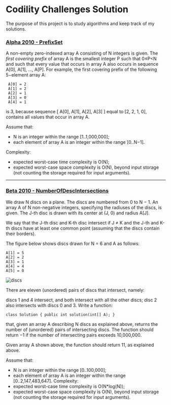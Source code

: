 # Codility Challenges Solution
The purpose of this project is to study algorithms and keep track of my solutions.

### [Alpha 2010 - PrefixSet](https://app.codility.com/programmers/task/prefix_set/)
A non-empty zero-indexed array A consisting of N integers is given. The *first covering prefix* of
array A is the smallest integer P such that 0≤P<N and such that every value that occurs in array A also occurs in
sequence A[0], A[1], ..., A[P].
For example, the first covering prefix of the following 5−element array A:
 ```
  A[0] = 2
  A[1] = 2
  A[2] = 1
  A[3] = 0
  A[4] = 1
 ```
is 3, because sequence [ A[0], A[1], A[2], A[3] ] equal to [2, 2, 1, 0], contains all values that occur in array A.

Assume that:
- N is an integer within the range [1..1,000,000];
- each element of array A is an integer within the range [0..N−1].

Complexity:

- expected worst-case time complexity is O(N);
- expected worst-case space complexity is O(N), beyond input storage (not counting the storage required for input arguments).
---

### [Beta 2010 - NumberOfDescIntersections](https://app.codility.com/programmers/task/number_of_disc_intersections/)
We draw N discs on a plane. The discs are numbered from 0 to N − 1. An array A of N non-negative integers, specifying the radiuses of the discs, is given. The J-th disc is drawn with its center at (J, 0) and radius A[J].

We say that the J-th disc and K-th disc intersect if J ≠ K and the J-th and K-th discs have at least one common point (assuming that the discs contain their borders).

The figure below shows discs drawn for N = 6 and A as follows:

  ```A[0] = 1
  A[1] = 5
  A[2] = 2
  A[3] = 1
  A[4] = 4
  A[5] = 0
  ```
  
  ![discs](https://codility-frontend-prod.s3.amazonaws.com/media/task_static/number_of_disc_intersections/static/images/auto/0eed8918b13a735f4e396c9a87182a38.png)
  
  There are eleven (unordered) pairs of discs that intersect, namely:
  
  discs 1 and 4 intersect, and both intersect with all the other discs;
  disc 2 also intersects with discs 0 and 3.
  Write a function:
  
  ```class Solution { public int solution(int[] A); }```
  
  that, given an array A describing N discs as explained above, returns the number of (unordered) pairs of intersecting discs. The function should return −1 if the number of intersecting pairs exceeds 10,000,000.
  
  Given array A shown above, the function should return 11, as explained above.
  
  Assume that:
  - N is an integer within the range [0..100,000];
  - each element of array A is an integer within the range [0..2,147,483,647].
  Complexity:
  - expected worst-case time complexity is O(N*log(N));
  - expected worst-case space complexity is O(N), beyond input storage (not counting the storage required for input arguments).